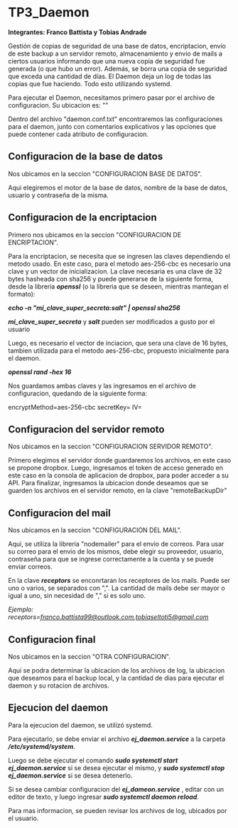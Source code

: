 # TP3_Daemon

**Integrantes: Franco Battista y Tobias Andrade**

Gestión de copias de seguridad de una base de datos, encriptacion, envío de este backup a un servidor remoto, almacenamiento y envio de mails a ciertos usuarios informando que una nueva copia de seguridad fue generada (o que hubo un error). Además, se borra una copia de seguridad que exceda una cantidad de días. El Daemon deja un log de todas las copias que fue haciendo. Todo esto utilizando systemd.

Para ejecutar el Daemon, necesitamos primero pasar por el archivo de configuracion. Su ubicacion es: ""

Dentro del archivo "daemon.conf.txt" encontraremos las configuraciones para el daemon, junto con comentarios explicativos y las opciones que puede contener cada atributo de configuracion.

## Configuracion de la base de datos

Nos ubicamos en la seccion "CONFIGURACION BASE DE DATOS".

Aqui elegiremos el motor de la base de datos, nombre de la base de datos, usuario y contraseña de la misma.

## Configuracion de la encriptacion

Primero nos ubicamos en la seccion "CONFIGURACION DE ENCRIPTACION".

Para la encriptacion, se necesita que se ingresen las claves dependiendo el metodo usado. En este caso, para el metodo aes-256-cbc es necesario una clave y un vector de inicializacion. La clave necesaria es una clave de 32 bytes hasheada con sha256 y puede generarse de la siguiente forma, desde  la libreria ***openssl*** (o la libreria que se deseen, mientras mantegan el formato):

***echo -n "mi_clave_super_secreta:salt" | openssl sha256*** 

***mi_clave_super_secreta*** y ***salt*** pueden ser modificados a gusto por el usuario

Luego, es necesario el vector de inciacion, que sera una clave de 16 bytes, tambien utilizada para el metodo aes-256-cbc, propuesto inicialmente para el daemon.

***openssl rand -hex 16***

Nos guardamos ambas claves y las ingresamos en el archivo de configuracion, quedando de la siguiente forma:

encryptMethod=aes-256-cbc
secretKey=<claveGenerada>
IV=<VectorGenerado>


## Configuracion del servidor remoto

Nos ubicamos en la seccion "CONFIGURACION SERVIDOR REMOTO".

Primero elegimos el servidor donde guardaremos los archivos, en este caso se propone dropbox.
Luego, ingresamos el token de acceso generado en este caso en la consola de aplicacion de dropbox, para poder acceder a su API.
Para finalizar, ingresamos la ubicacion donde deseamos que se guarden los archivos en el servidor remoto, en la clave "remoteBackupDir"


## Configuracion del mail

Nos ubicamos en la seccion "CONFIGURACION DEL MAIL".

Aqui, se utiliza la libreria "nodemailer" para el envio de correos. Para usar su correo para el envio de los mismos, debe elegir su proveedor, usuario, contraseña para que se ingrese correctamente a la cuenta y se puede enviar correos.

En la clave ***receptors*** se enconrtaran los receptores de los mails. Puede ser uno o varios, se separados con ",". La cantidad de mails debe ser mayor o igual a uno, sin necesidad de "," si es solo uno.

*Ejemplo: receptors=franco.battista99@outlook.com,tobiaseltoti5@gmail.com*


## Configuracion final

Nos ubicamos en la seccion "OTRA CONFIGURACION".

Aqui se podra determinar la ubicacion de los archivos de log, la ubicacion que deseamos para el backup local, y la cantidad de dias para ejecutar el daemon y su rotacion de archivos.


## Ejecucion del daemon

Para la ejecucion del daemon, se utilizó systemd.

Para ejecutarlo, se debe enviar el archivo ***ej_daemon.service*** a la carpeta ***/etc/systemd/system***. 

Luego se debe ejecutar el comando ***sudo systemctl start ej_daemon.service*** si se desea ejecutar el mismo, y ***sudo systemctl stop ej_daemon.service*** si se desea detenerlo. 

Si se desea cambiar configuracion del ***ej_dameon.service*** , editar con un editor de texto, y luego ingresar ***sudo systemctl daemon reload***.

Para mas informacion, se pueden revisar los archivos de log, ubicados por el usuario.

